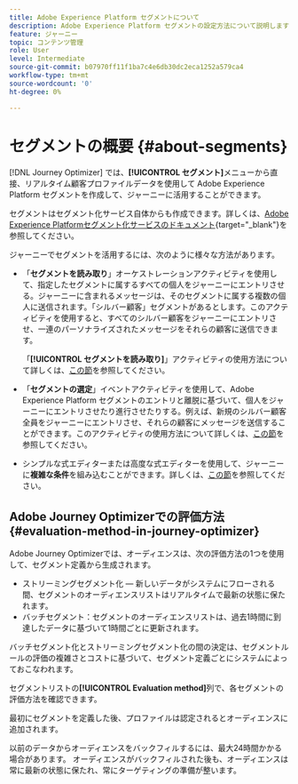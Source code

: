 ```yaml
---
title: Adobe Experience Platform セグメントについて
description: Adobe Experience Platform セグメントの設定方法について説明します
feature: ジャーニー
topic: コンテンツ管理
role: User
level: Intermediate
source-git-commit: b07970ff11f1ba7c4e6db30dc2eca1252a579ca4
workflow-type: tm+mt
source-wordcount: '0'
ht-degree: 0%

---
```


# セグメントの概要 {#about-segments}

[!DNL Journey Optimizer] では、**[!UICONTROL セグメント]**&#x200B;メニューから直接、リアルタイム顧客プロファイルデータを使用して Adobe Experience Platform セグメントを作成して、ジャーニーに活用することができます。

セグメントはセグメント化サービス自体からも作成できます。詳しくは、[Adobe Experience Platformセグメント化サービスのドキュメント](https://experienceleague.adobe.com/docs/experience-platform/segmentation/home.html?lang=ja){target=&quot;_blank&quot;}を参照してください。

ジャーニーでセグメントを活用するには、次のように様々な方法があります。

* 「**セグメントを読み取り**」オーケストレーションアクティビティを使用して、指定したセグメントに属するすべての個人をジャーニーにエントリさせる。ジャーニーに含まれるメッセージは、そのセグメントに属する複数の個人に送信されます。「シルバー顧客」セグメントがあるとします。このアクティビティを使用すると、すべてのシルバー顧客をジャーニーにエントリさせ、一連のパーソナライズされたメッセージをそれらの顧客に送信できます。

   「**[!UICONTROL セグメントを読み取り]**」アクティビティの使用方法について詳しくは、[この節](../building-journeys/read-segment.md#configuring-segment-trigger-activity)を参照してください。

* 「**セグメントの選定**」イベントアクティビティを使用して、Adobe Experience Platform セグメントのエントリと離脱に基づいて、個人をジャーニーにエントリさせたり進行させたりする。例えば、新規のシルバー顧客全員をジャーニーにエントリさせ、それらの顧客にメッセージを送信することができます。このアクティビティの使用方法について詳しくは、[この節](../building-journeys/segment-qualification-events.md)を参照してください。

* シンプルな式エディターまたは高度な式エディターを使用して、ジャーニーに&#x200B;**複雑な条件**&#x200B;を組み込むことができます。詳しくは、[この節](../building-journeys/condition-activity.md#using-a-segment)を参照してください。

## Adobe Journey Optimizerでの評価方法 {#evaluation-method-in-journey-optimizer}

Adobe Journey Optimizerでは、オーディエンスは、次の評価方法の1つを使用して、セグメント定義から生成されます。

* ストリーミングセグメント化 — 新しいデータがシステムにフローされる間、セグメントのオーディエンスリストはリアルタイムで最新の状態に保たれます。
* バッチセグメント：セグメントのオーディエンスリストは、過去1時間に到達したデータに基づいて1時間ごとに更新されます。

バッチセグメント化とストリーミングセグメント化の間の決定は、セグメントルールの評価の複雑さとコストに基づいて、セグメント定義ごとにシステムによっておこなわれます。

セグメントリストの&#x200B;**[!UICONTROL Evaluation method]**&#x200B;列で、各セグメントの評価方法を確認できます。

最初にセグメントを定義した後、プロファイルは認定されるとオーディエンスに追加されます。

以前のデータからオーディエンスをバックフィルするには、最大24時間かかる場合があります。 オーディエンスがバックフィルされた後も、オーディエンスは常に最新の状態に保たれ、常にターゲティングの準備が整います。
